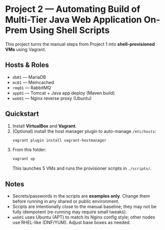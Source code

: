 # Project 2 — Automating Build of Multi-Tier Java Web Application On-Prem Using Shell Scripts

This project turns the manual steps from Project 1 into **shell-provisioned VMs** using Vagrant.

## Hosts & Roles
- `db01` — MariaDB
- `mc01` — Memcached
- `rmq01` — RabbitMQ
- `app01` — Tomcat + Java app deploy (Maven build)
- `web01` — Nginx reverse proxy (Ubuntu)

## Quickstart
1. Install **VirtualBox** and **Vagrant**.
2. (Optional) install the host manager plugin to auto-manage `/etc/hosts`:
   ```bash
   vagrant plugin install vagrant-hostmanager
   ```
3. From this folder:
   ```bash
   vagrant up
   ```
   This launches 5 VMs and runs the provisioner scripts in `./scripts/`.

## Notes
- Secrets/passwords in the scripts are **examples only**. Change them before running in any shared or public environment.
- Scripts are intentionally close to the manual baseline; they may not be fully idempotent (re-running may require small tweaks).
- `web01` uses Ubuntu (APT) to match its Nginx config style; other nodes use RHEL-like (DNF/YUM). Adjust base boxes as needed.
